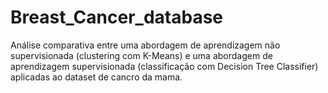 # Breast_Cancer_database
Análise comparativa entre uma abordagem de aprendizagem não supervisionada (clustering com K-Means) e uma abordagem de aprendizagem supervisionada (classificação com Decision Tree Classifier) aplicadas ao dataset de cancro da mama.
